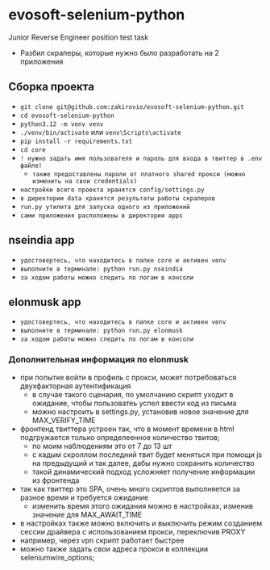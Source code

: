 # evosoft-selenium-python
Junior Reverse Engineer position test task
* Разбил скраперы, которые нужно было разработать на 2 приложения
## Сборка проекта
* ```git clone git@github.com:zakirovio/evosoft-selenium-python.git```
* ```cd evosoft-selenium-python```
* ```python3.12 -m venv venv```
* ```./venv/bin/activate``` или ```venv\Scripts\activate```
* ```pip install -r requirements.txt```
* ```cd core```
* ```! нужно задать имя пользователя и пароль для входа в твиттер в .env файле!```
  * ```также предоставлены пароли от платного shared прокси (можно изменить на свои credentials)```
* ```настройки всего проекта хранятся config/settings.py```
* ```в директории data хранятся результаты работы скраперов```
* ```run.py утилита для запуска одного из приложений```
* ```сами приложения расположены в директории apps``` 

## nseindia app
* ```удостовертесь, что находитесь в папке core и активен venv```
* ```выполните в терминале: python run.py nseindia```
* ```за ходом работы можно следить по логам в консоли```

## elonmusk app
* ```удостовертесь, что находитесь в папке core и активен venv```
* ```выполните в терминале: python run.py elonmusk```
* ```за ходом работы можно следить по логам в консоли```
  
### Дополнительная информация по elonmusk
* при попытке войти в профиль с прокси, может потребоваться двухфакторная аутентификация
  * в случае такого сценария, по умолчанию скрипт уходит в ожидание, чтобы пользоватеь успел ввести код из письма
  * можно настроить в settings.py, установив новое значение для MAX_VERIFY_TIME
* фронтенд твиттера устроен так, что в момент времени в html подгружается только определеенное количество твитов;
  * по моим наблюдениям это от 7 до 13 шт
  * с кадым скроллом последний твит будет меняться при помощи js на предыдущий и так далее, дабы нужно сохранить количество
  * такой динамический подход усложняет получение информации из фронтенда  
* так как твиттер это SPA, очень много скриптов выполняется за разное время и требуется ожидание
  * изменить время этого ожидания можно в настройках, изменив значение для MAX_AWAIT_TIME
*  в настройках также можно включить и выключить режим созданием сессии драйвера с использованием прокси, переключив PROXY
  * например, через vpn скрипт работает быстрее  
*  можно также задать свои адреса прокси в коллекции seleniumwire_options;    
